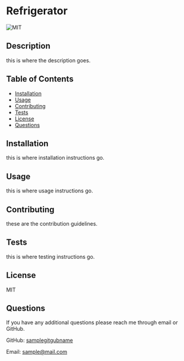 # Refrigerator

![MIT](https://img.shields.io/badge/LICENSE-MIT-blue)
## Description
this is where the description goes.
## Table of Contents
* [Installation](#installation)
* [Usage](#usage)
* [Contributing](#contributing)
* [Tests](#tests)
* [License](#license)
* [Questions](#questions)
## Installation
this is where installation instructions go.
## Usage
this is where usage instructions go.
## Contributing
these are the contribution guidelines.
## Tests
this is where testing instructions go.
## License
MIT
## Questions
If you have any additional questions please reach me through email or GitHub.

GitHub: [samplegitgubname](https://github.com/samplegitgubname)

Email: [sample@mail.com](mailto:sample@mail.com)